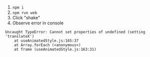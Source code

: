1. `npm i`
2. `npm run web`
3. Click "shake"
4. Observe error in console

```
Uncaught TypeError: Cannot set properties of undefined (setting 'translateX')
    at useAnimatedStyle.js:165:37
    at Array.forEach (<anonymous>)
    at frame (useAnimatedStyle.js:163:31)
```